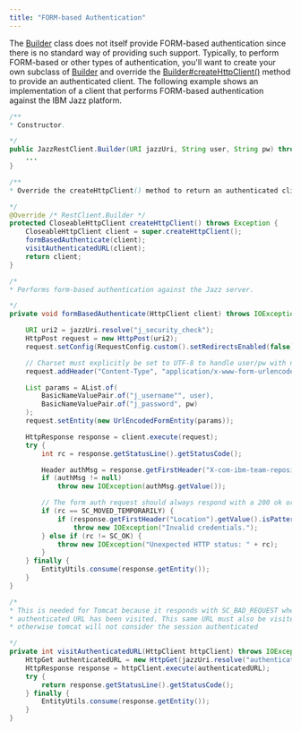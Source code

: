 ```yaml
---
title: "FORM-based Authentication"
---
```


The [Builder]({{API_DOCS}}/org/apache/juneau/rest/client/RestClient/Builder.html) class does not itself provide FORM-based authentication since there is no standard way of providing such support.
Typically, to perform FORM-based or other types of authentication, you'll want to create your own subclass of [Builder]({{API_DOCS}}/org/apache/juneau/rest/client/RestClient/Builder.html) and override the [Builder#createHttpClient()]({{API_DOCS}}/org/apache/juneau/rest/client/RestClient/Builder.html#createHttpClient()) method to provide an authenticated client.
The following example shows an implementation of a client that performs FORM-based authentication against the IBM Jazz platform.

```java
/**
* Constructor.

*/
public JazzRestClient.Builder(URI jazzUri, String user, String pw) throws IOException {
    ...
}

/**
* Override the createHttpClient() method to return an authenticated client.

*/
@Override /* RestClient.Builder */
protected CloseableHttpClient createHttpClient() throws Exception {
    CloseableHttpClient client = super.createHttpClient();
    formBasedAuthenticate(client);
    visitAuthenticatedURL(client);
    return client;
}

/*
* Performs form-based authentication against the Jazz server.

*/
private void formBasedAuthenticate(HttpClient client) throws IOException {

    URI uri2 = jazzUri.resolve("j_security_check");
    HttpPost request = new HttpPost(uri2);
    request.setConfig(RequestConfig.custom().setRedirectsEnabled(false).build());

    // Charset must explicitly be set to UTF-8 to handle user/pw with non-ascii characters.
    request.addHeader("Content-Type", "application/x-www-form-urlencoded; charset=utf-8");

    List params = AList.of(
        BasicNameValuePair.of("j_username"", user),
        BasicNameValuePair.of("j_password", pw)
    );
    request.setEntity(new UrlEncodedFormEntity(params));

    HttpResponse response = client.execute(request);
    try {
        int rc = response.getStatusLine().getStatusCode();

        Header authMsg = response.getFirstHeader("X-com-ibm-team-repository-web-auth-msg");
        if (authMsg != null)
            throw new IOException(authMsg.getValue());

        // The form auth request should always respond with a 200 ok or 302 redirect code
        if (rc == SC_MOVED_TEMPORARILY) {
            if (response.getFirstHeader("Location").getValue().isPattern("^.*/auth/authfailed.*$"))
                throw new IOException("Invalid credentials.");
        } else if (rc != SC_OK) {
            throw new IOException("Unexpected HTTP status: " + rc);
        }
    } finally {
        EntityUtils.consume(response.getEntity());
    }
}

/*
* This is needed for Tomcat because it responds with SC_BAD_REQUEST when the j_security_check URL is visited before an
* authenticated URL has been visited. This same URL must also be visited after authenticating with j_security_check
* otherwise tomcat will not consider the session authenticated

*/
private int visitAuthenticatedURL(HttpClient httpClient) throws IOException {
    HttpGet authenticatedURL = new HttpGet(jazzUri.resolve("authenticated/identity"));
    HttpResponse response = httpClient.execute(authenticatedURL);
    try {
        return response.getStatusLine().getStatusCode();
    } finally {
        EntityUtils.consume(response.getEntity());
    }
}
```
